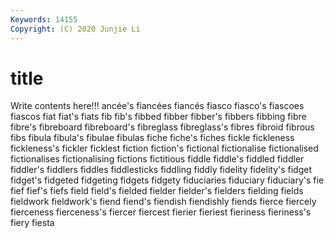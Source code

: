 ```yaml
---
Keywords: 14155
Copyright: (C) 2020 Junjie Li
---
```


# title

Write contents here!!!
ancée's 
fiancées 
fiancés 
fiasco 
fiasco's 
fiascoes 
fiascos 
fiat 
fiat's 
fiats
fib 
fib's 
fibbed 
fibber 
fibber's 
fibbers 
fibbing 
fibre 
fibre's 
fibreboard
fibreboard's 
fibreglass 
fibreglass's 
fibres 
fibroid 
fibrous 
fibs 
fibula 
fibula's 
fibulae
fibulas 
fiche 
fiche's 
fiches 
fickle 
fickleness 
fickleness's 
fickler 
ficklest 
fiction
fiction's 
fictional 
fictionalise 
fictionalised 
fictionalises 
fictionalising 
fictions 
fictitious 
fiddle 
fiddle's
fiddled 
fiddler 
fiddler's 
fiddlers 
fiddles 
fiddlesticks 
fiddling 
fiddly 
fidelity 
fidelity's
fidget 
fidget's 
fidgeted 
fidgeting 
fidgets 
fidgety 
fiduciaries 
fiduciary 
fiduciary's 
fie
fief 
fief's 
fiefs 
field 
field's 
fielded 
fielder 
fielder's 
fielders 
fielding
fields 
fieldwork 
fieldwork's 
fiend 
fiend's 
fiendish 
fiendishly 
fiends 
fierce 
fiercely
fierceness 
fierceness's 
fiercer 
fiercest 
fierier 
fieriest 
fieriness 
fieriness's 
fiery 
fiesta
